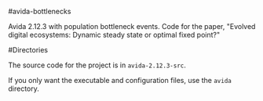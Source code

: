 #avida-bottlenecks

Avida 2.12.3 with population bottleneck events. Code for the paper, "Evolved digital ecosystems: Dynamic steady state or optimal fixed point?"


#Directories

The source code for the project is in `avida-2.12.3-src`.

If you only want the executable and configuration files, use the `avida` directory.
